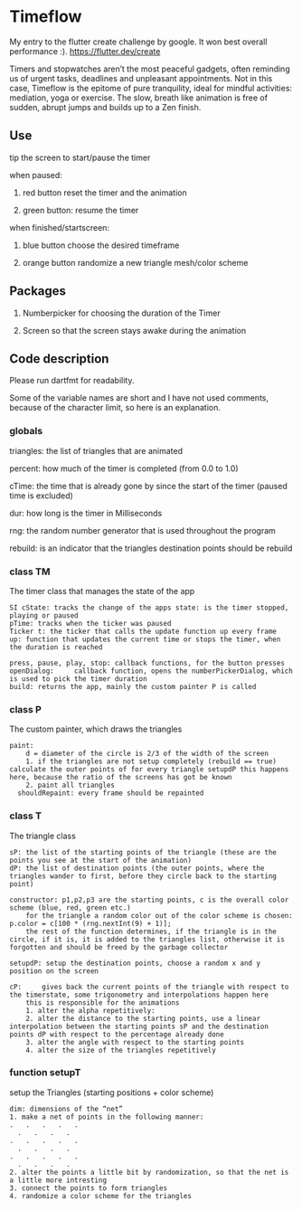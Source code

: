# Timeflow

My entry to the flutter create challenge by google. It won best overall performance :).
https://flutter.dev/create

Timers and stopwatches aren’t the most peaceful gadgets, often reminding us of urgent tasks, deadlines and unpleasant appointments. Not in this case, Timeflow is the epitome of pure tranquility, ideal for mindful activities: mediation, yoga or exercise. The slow, breath like animation is free of sudden, abrupt jumps and builds up to a Zen finish.

## Use

tip the screen to start/pause the timer

when paused:
  
  1. red button     reset the timer and the animation
  
  2. green button:   resume the timer
  
when finished/startscreen:

  1. blue button    choose the desired timeframe
  
  2. orange button  randomize a new triangle mesh/color scheme

## Packages

1. Numberpicker for choosing the duration of the Timer

2. Screen so that the screen stays awake during the animation

## Code description

Please run dartfmt for readability.

Some of the variable names are short and I have not used comments, because of the character limit, so here is an explanation.

### globals

triangles: the list of triangles that are animated

percent: how much of the timer is completed (from 0.0 to 1.0)

cTime: the time that is already gone by since the start of the timer (paused time is excluded)

dur: how long is the timer in Milliseconds

rng: the random number generator that is used throughout the program

rebuild: is an indicator that the triangles destination points should be rebuild

### class TM
  The timer class that manages the state of the app
  
	SI cState: tracks the change of the apps state: is the timer stopped, playing or paused  
	pTime: tracks when the ticker was paused
	Ticker t: the ticker that calls the update function up every frame
	up: function that updates the current time or stops the timer, when the duration is reached
	
	press, pause, play, stop: callback functions, for the button presses
	openDialog: 	callback function, opens the numberPickerDialog, which is used to pick the timer duration
	build: returns the app, mainly the custom painter P is called

### class P
  The custom painter, which draws the triangles
  
    paint:
		d = diameter of the circle is 2/3 of the width of the screen
		1. if the triangles are not setup completely (rebuild == true) calculate the outer points of for every triangle setupdP this happens here, because the ratio of the screens has got be known 
		2. paint all triangles
	  shouldRepaint: every frame should be repainted

### class T
  The triangle class
  
	sP: the list of the starting points of the triangle (these are the points you see at the start of the animation)
	dP: the list of destination points (the outer points, where the triangles wander to first, before they circle back to the starting point)
	
	constructor: p1,p2,p3 are the starting points, c is the overall color scheme (blue, red, green etc.)
		for the triangle a random color out of the color scheme is chosen:    p.color = c[100 * (rng.nextInt(9) + 1)];
		the rest of the function determines, if the triangle is in the circle, if it is, it is added to the triangles list, otherwise it is forgotten and should be freed by the garbage collector

	setupdP: setup the destination points, choose a random x and y position on the screen

	cP: 	gives back the current points of the triangle with respect to the timerstate, some trigonometry and interpolations happen here
		this is responsible for the animations
		1. alter the alpha repetitively:
		2. alter the distance to the starting points, use a linear interpolation between the starting points sP and the destination points dP with respect to the percentage already done
		3. alter the angle with respect to the starting points
		4. alter the size of the triangles repetitively
   
### function setupT
  setup the Triangles (starting positions + color scheme)
  
	dim: dimensions of the “net”
	1. make a net of points in the following manner:
    .   .   .   .   .
      .   .   .   .
    .   .   .   .   .
      .   .   .   .
    .   .   .   .   .
      .   .   .   .
	2. alter the points a little bit by randomization, so that the net is a little more intresting
	3. connect the points to form triangles
	4. randomize a color scheme for the triangles
